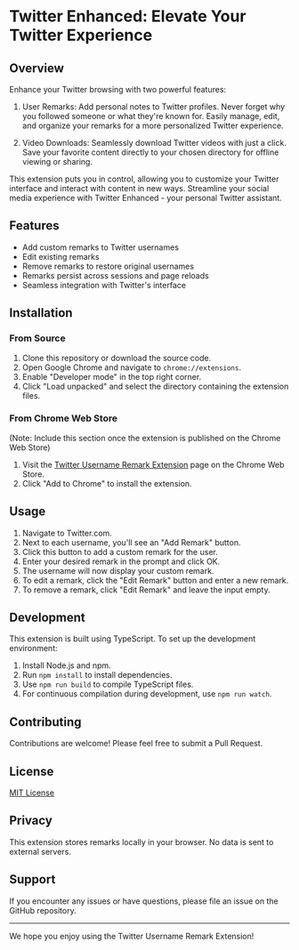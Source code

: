 # Twitter Enhanced: Elevate Your Twitter Experience

## Overview

Enhance your Twitter browsing with two powerful features:

1. User Remarks:
   Add personal notes to Twitter profiles. Never forget why you followed someone or what they're known for. Easily manage, edit, and organize your remarks for a more personalized Twitter experience.

2. Video Downloads:
   Seamlessly download Twitter videos with just a click. Save your favorite content directly to your chosen directory for offline viewing or sharing.

This extension puts you in control, allowing you to customize your Twitter interface and interact with content in new ways. Streamline your social media experience with Twitter Enhanced - your personal Twitter assistant.

## Features

- Add custom remarks to Twitter usernames
- Edit existing remarks
- Remove remarks to restore original usernames
- Remarks persist across sessions and page reloads
- Seamless integration with Twitter's interface

## Installation

### From Source

1. Clone this repository or download the source code.
2. Open Google Chrome and navigate to `chrome://extensions`.
3. Enable "Developer mode" in the top right corner.
4. Click "Load unpacked" and select the directory containing the extension files.

### From Chrome Web Store

(Note: Include this section once the extension is published on the Chrome Web Store)

1. Visit the [Twitter Username Remark Extension](https://chrome.google.com/webstore/detail/cdcjmkiabmominbckhhcbjleidhddjfc) page on the Chrome Web Store.
2. Click "Add to Chrome" to install the extension.

## Usage

1. Navigate to Twitter.com.
2. Next to each username, you'll see an "Add Remark" button.
3. Click this button to add a custom remark for the user.
4. Enter your desired remark in the prompt and click OK.
5. The username will now display your custom remark.
6. To edit a remark, click the "Edit Remark" button and enter a new remark.
7. To remove a remark, click "Edit Remark" and leave the input empty.

## Development

This extension is built using TypeScript. To set up the development environment:

1. Install Node.js and npm.
2. Run `npm install` to install dependencies.
3. Use `npm run build` to compile TypeScript files.
4. For continuous compilation during development, use `npm run watch`.

## Contributing

Contributions are welcome! Please feel free to submit a Pull Request.

## License

[MIT License](LICENSE)

## Privacy

This extension stores remarks locally in your browser. No data is sent to external servers.

## Support

If you encounter any issues or have questions, please file an issue on the GitHub repository.

---

We hope you enjoy using the Twitter Username Remark Extension!
